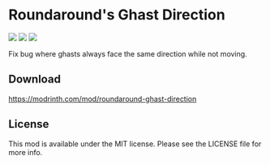 # Roundaround's Ghast Direction

<img src="https://img.shields.io/badge/Loader-Fabric-%23313e51?style=for-the-badge"/>
<img src="https://img.shields.io/badge/MC-1.19--1.19.4-%23313e51?style=for-the-badge"/>
<img src="https://img.shields.io/badge/Side-Server-%23313e51?style=for-the-badge"/>

Fix bug where ghasts always face the same direction while not moving.

## Download

https://modrinth.com/mod/roundaround-ghast-direction

## License

This mod is available under the MIT license. Please see the LICENSE file for more info.